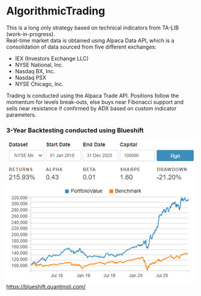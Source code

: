 # AlgorithmicTrading

This is a long only strategy based on technical indicators from TA-LIB (work-in-progress).  
Real-time market data is obtained using Alpaca Data API, which is a consolidation of data sourced from five different exchanges:

* IEX (Investors Exchange LLC)
* NYSE National, Inc.
* Nasdaq BX, Inc.
* Nasdaq PSX
* NYSE Chicago, Inc.

Trading is conducted using the Alpaca Trade API. Positions follow the momentum for levels break-outs, else buys near Fibonacci support and sells near resistance if confirmed by ADX based on custom indicator parameters.

### 3-Year Backtesting conducted using Blueshift  
![alt text](https://github.com/DarrenNL/AlgorithmicTrading/blob/main/3%20Year%20Backtest%20(2018-2020).png?raw=true)  
https://blueshift.quantinsti.com/
